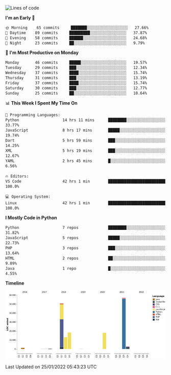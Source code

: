 <!--START_SECTION:waka-->
![Lines of code](https://img.shields.io/badge/From%20Hello%20World%20I%27ve%20Written-162%20Thousand%20lines%20of%20code-blue)

**I'm an Early 🐤** 

```text
🌞 Morning    65 commits     ███████░░░░░░░░░░░░░░░░░░   27.66% 
🌆 Daytime    89 commits     █████████░░░░░░░░░░░░░░░░   37.87% 
🌃 Evening    58 commits     ██████░░░░░░░░░░░░░░░░░░░   24.68% 
🌙 Night      23 commits     ██░░░░░░░░░░░░░░░░░░░░░░░   9.79%

```
📅 **I'm Most Productive on Monday** 

```text
Monday       46 commits     █████░░░░░░░░░░░░░░░░░░░░   19.57% 
Tuesday      29 commits     ███░░░░░░░░░░░░░░░░░░░░░░   12.34% 
Wednesday    37 commits     ████░░░░░░░░░░░░░░░░░░░░░   15.74% 
Thursday     31 commits     ███░░░░░░░░░░░░░░░░░░░░░░   13.19% 
Friday       37 commits     ████░░░░░░░░░░░░░░░░░░░░░   15.74% 
Saturday     30 commits     ███░░░░░░░░░░░░░░░░░░░░░░   12.77% 
Sunday       25 commits     ██░░░░░░░░░░░░░░░░░░░░░░░   10.64%

```


📊 **This Week I Spent My Time On** 

```text
💬 Programming Languages: 
Python                   14 hrs 11 mins      ████████░░░░░░░░░░░░░░░░░   33.77% 
JavaScript               8 hrs 17 mins       █████░░░░░░░░░░░░░░░░░░░░   19.74% 
Dart                     5 hrs 59 mins       ███░░░░░░░░░░░░░░░░░░░░░░   14.25% 
XML                      5 hrs 19 mins       ███░░░░░░░░░░░░░░░░░░░░░░   12.67% 
YAML                     2 hrs 45 mins       █░░░░░░░░░░░░░░░░░░░░░░░░   6.56%

🔥 Editors: 
VS Code                  42 hrs 1 min        █████████████████████████   100.0%

💻 Operating System: 
Linux                    42 hrs 1 min        █████████████████████████   100.0%

```

**I Mostly Code in Python** 

```text
Python                   7 repos             ████████░░░░░░░░░░░░░░░░░   31.82% 
JavaScript               5 repos             █████░░░░░░░░░░░░░░░░░░░░   22.73% 
PHP                      3 repos             ███░░░░░░░░░░░░░░░░░░░░░░   13.64% 
HTML                     2 repos             ██░░░░░░░░░░░░░░░░░░░░░░░   9.09% 
Java                     1 repo              █░░░░░░░░░░░░░░░░░░░░░░░░   4.55%

```


**Timeline**

![Chart not found](https://raw.githubusercontent.com/telesoho/telesoho/master/charts/bar_graph.png) 


 Last Updated on 25/01/2022 05:43:23 UTC
<!--END_SECTION:waka-->


<!--
**telesoho/telesoho** is a ✨ _special_ ✨ repository because its `README.md` (this file) appears on your GitHub profile.

Here are some ideas to get you started:

- 🔭 I’m currently working on ...
- 🌱 I’m currently learning ...
- 👯 I’m looking to collaborate on ...
- 🤔 I’m looking for help with ...
- 💬 Ask me about ...
- 📫 How to reach me: ...
- 😄 Pronouns: ...
- ⚡ Fun fact: ...
-->
